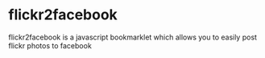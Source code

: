 flickr2facebook
===============

flickr2facebook is a javascript bookmarklet which allows you to easily post flickr photos to facebook